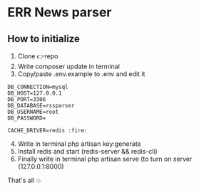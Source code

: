 # ERR News parser
## How to initialize

1. Clone :point_right:repo
2. Write composer update in terminal
3. Copy/paste .env.example to .env and edit it
````
DB_CONNECTION=mysql
DB_HOST=127.0.0.1
DB_PORT=3306
DB_DATABASE=rssparser
DB_USERNAME=root
DB_PASSWORD=

CACHE_DRIVER=redis :fire:
````
4. Write in terminal php artisan key:generate
5. Install redis and start (redis-server && redis-cli)
6. Finally write in terminal php artisan serve (to turn on server (127.0.0.1:8000)

That's all :boom: 
